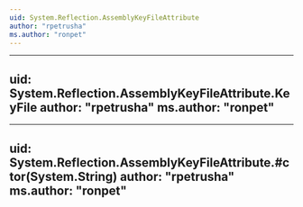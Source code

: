 ```yaml
---
uid: System.Reflection.AssemblyKeyFileAttribute
author: "rpetrusha"
ms.author: "ronpet"
---
```


---
uid: System.Reflection.AssemblyKeyFileAttribute.KeyFile
author: "rpetrusha"
ms.author: "ronpet"
---

---
uid: System.Reflection.AssemblyKeyFileAttribute.#ctor(System.String)
author: "rpetrusha"
ms.author: "ronpet"
---
